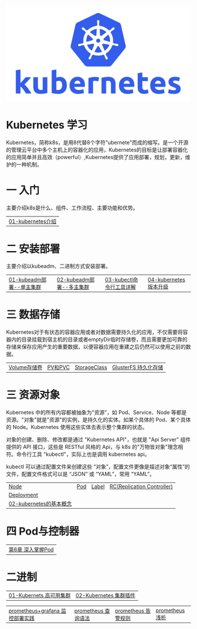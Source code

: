 ![img](assets/k8s-logo.jpeg)







# Kubernetes 学习

​		Kubernetes，简称k8s，是用8代替8个字符"ubernete"而成的缩写。是一个开源的管理云平台中多个主机上的容器化的应用，Kubernetes的目标是让部署容器化的应用简单并且高效（powerful）,Kubernetes提供了应用部署，规划，更新，维护的一种机制。



# 一 入门

主要介绍k8s是什么、组件、工作流程、主要功能和优势。

<table border="0">
<tr>
   <td><a href="概念介绍/kubernetes介绍.md">01-kubernetes介绍</a></td>
</tr>
</table>




# 二 安装部署

主要介绍以kubeadm、二进制方式安装部署。

<table border="0">
<tr>
   <td><a href="安装部署/kubeadm部署--单主集群.md">01-kubeadm部署--单主集群</a></td>
   <td><a href="安装部署/kubeadm部署--多主集群.md">02-kubeadm部署--多主集群</a></td>
   <td><a href="安装部署/kubectl命令行工具详解.md">03-kubectl命令行工具详解</a></td>
   <td><a href="安装部署/kubernetes版本升级.md">04-kubernetes版本升级</a></td>
</tr>
</table>







# 三 数据存储

Kubernetes对于有状态的容器应用或者对数据需要持久化的应用，不仅需要将容器内的目录挂载到宿主机的目录或者emptyDir临时存储卷，而且需要更加可靠的存储来保存应用产生的重要数据，以便容器应用在重建之后仍然可以使用之前的数据。

<table border="0">
<tr>
   <td><a href="数据存储/Volume存储卷.md">Volume存储卷</a></td>
   <td><a href="数据存储/PV和PVC.md">PV和PVC</a></td>
   <td><a href="数据存储/StorageClass.md">StorageClass</a></td>
   <td><a href="数据存储/GlusterFS持久化存储.md">GlusterFS 持久化存储</a></td>
    </tr>
</table>










# 三 资源对象

Kubernetes 中的所有内容都被抽象为"资源"，如 Pod、Service、Node 等都是资源。"对象"就是"资源"的实例，是持久化的实体。如某个具体的 Pod、某个具体的 Node。Kubernetes 使用这些实体去表示整个集群的状态。

对象的创建、删除、修改都是通过 "Kubernetes API"，也就是 "Api Server" 组件提供的 API 接口，这些是 RESTful 风格的 Api，与 k8s 的"万物皆对象"理念相符。命令行工具 "kubectl"，实际上也是调用 kubernetes api。

kubectl 可以通过配置文件来创建这些 “对象”，配置文件更像是描述对象“属性”的文件，配置文件格式可以是 “JSON” 或 “YAML”，常用 “YAML”。

<table border="0">
<tr>
   <td><a href="Kubernetes学习/Node.md">Node</a></td>
   <td><a href="Kubernetes学习/Pod.md">Pod</a></td>
   <td><a href="Kubernetes学习/Label.md">Label</a></td>
   <td><a href="Kubernetes学习/RC(Replication Co.mdntroller).md">RC(Replication Controller)</a></td>
</tr>
<tr>
   <td><a href="Kubernetes学习/Deployment.md">Deployment</a></td>
</tr>
<tr>
   <td><a href="Kubernetes学习/02-kubernetes的基本概念.md">02-kubernetes的基本概念</a></td>
</tr>
</table>







# 四 Pod与控制器

<table border="0">
<tr>
   <td><a href="Kubernetes学习/第6章 深入掌握Pod.md">第6章 深入掌握Pod</a></td>
</tr>
</table>








# 二进制

<table border="0">
    <tr>
        <td><a href="二进制/01-Kubernets高可用集群.md">01-Kubernets 高可用集群</a></td>
        <td><a href="二进制/02-Kubernetes集群插件.md">02-Kubernetes 集群插件</a></td>
    </tr>
</table>
<table border="0">
    <tr>
    <td><a href="二进制/promethues/prometheus+grafana监控部署实践.md">prometheus+grafana 监控部署实践</a></td>
    <td><a href="二进制/promethues/prometheus查询语法.md">prometheus 查询语法</a></td>
    <td><a href="二进制/promethues/prometheus告警规则.md">prometheus 告警规则</a></td>
    <td><a href="二进制/promethues/prometheus浅析.md">prometheus 浅析</a></td>
    </tr>
</table>
